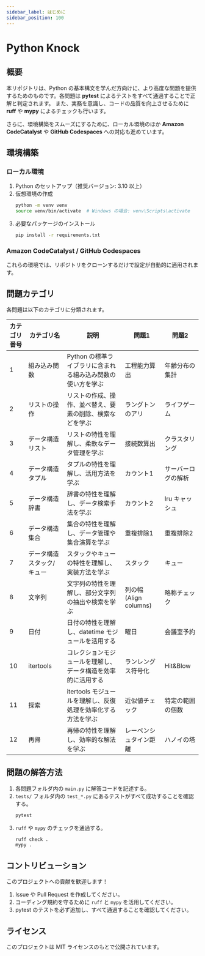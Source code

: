 ```yaml
---
sidebar_label: はじめに
sidebar_position: 100
---
```

# Python Knock

## 概要
本リポジトリは、Python の基本構文を学んだ方向けに、より高度な問題を提供するためのものです。各問題は **pytest** によるテストをすべて通過することで正解と判定されます。
また、実務を意識し、コードの品質を向上させるために **ruff** や **mypy** によるチェックも行います。

さらに、環境構築をスムーズにするために、ローカル環境のほか **Amazon CodeCatalyst** や **GitHub Codespaces** への対応も進めています。

## 環境構築
### ローカル環境
1. Python のセットアップ（推奨バージョン: 3.10 以上）
2. 仮想環境の作成
   ```sh
   python -m venv venv
   source venv/bin/activate  # Windows の場合: venv\Scripts\activate
   ```
3. 必要なパッケージのインストール
   ```sh
   pip install -r requirements.txt
   ```

### Amazon CodeCatalyst / GitHub Codespaces
これらの環境では、リポジトリをクローンするだけで設定が自動的に適用されます。

## 問題カテゴリ
各問題は以下のカテゴリに分類されます。

| カテゴリ番号 | カテゴリ名 | 説明 | 問題1 | 問題2 |
|-------------|-------------|---------------------------------------------------|----------------|----------------|
| 1 | 組み込み関数 | Python の標準ライブラリに含まれる組み込み関数の使い方を学ぶ | 工程能力算出 | 年齢分布の集計 |
| 2 | リストの操作 | リストの作成、操作、並べ替え、要素の削除、検索などを学ぶ | ラングトンのアリ | ライフゲーム |
| 3 | データ構造 リスト | リストの特性を理解し、柔軟なデータ管理を学ぶ | 接続数算出 | クラスタリング |
| 4 | データ構造 タプル | タプルの特性を理解し、活用方法を学ぶ | カウント1 | サーバーログの解析 |
| 5 | データ構造 辞書 | 辞書の特性を理解し、データ検索手法を学ぶ | カウント2 | lru キャッシュ |
| 6 | データ構造 集合 | 集合の特性を理解し、データ管理や集合演算を学ぶ | 重複排除1 | 重複排除2 |
| 7 | データ構造 スタック/キュー | スタックやキューの特性を理解し、実装方法を学ぶ | スタック | キュー |
| 8 | 文字列 | 文字列の特性を理解し、部分文字列の抽出や検索を学ぶ | 列の幅(Align columns) | 略称チェック |
| 9 | 日付 | 日付の特性を理解し、datetime モジュールを活用する | 曜日 | 会議室予約 |
| 10 | itertools | コレクションモジュールを理解し、データ構造を効率的に活用する | ランレングス符号化 | Hit&Blow |
| 11 | 探索 | itertools モジュールを理解し、反復処理を効率化する方法を学ぶ | 近似値チェック | 特定の範囲の個数 |
| 12 | 再帰 | 再帰の特性を理解し、効率的な解法を学ぶ | レーベンシュタイン距離 | ハノイの塔 |

## 問題の解答方法
1. 各問題フォルダ内の `main.py` に解答コードを記述する。
2. `tests/` フォルダ内の `test_*.py` にあるテストがすべて成功することを確認する。
   ```sh
   pytest
   ```
3. `ruff` や `mypy` のチェックを通過する。
   ```sh
   ruff check .
   mypy .
   ```

## コントリビューション
このプロジェクトへの貢献を歓迎します！
1. Issue や Pull Request を作成してください。
2. コーディング規約を守るために `ruff` と `mypy` を活用してください。
3. pytest のテストを必ず追加し、すべて通過することを確認してください。

## ライセンス
このプロジェクトは MIT ライセンスのもとで公開されています。
